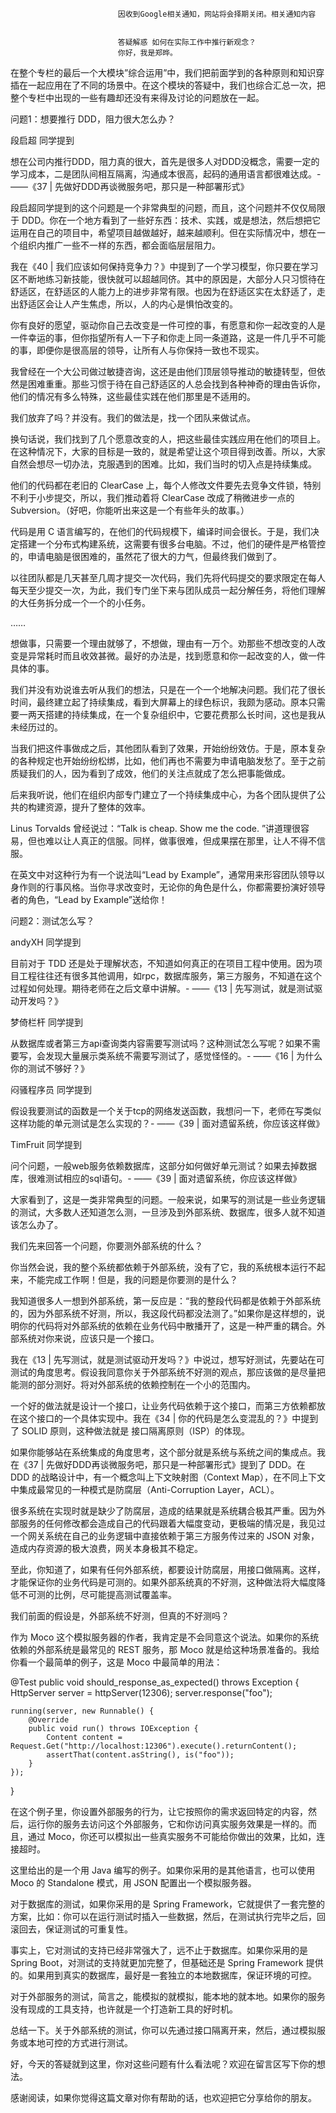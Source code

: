 
                            
                            因收到Google相关通知，网站将会择期关闭。相关通知内容
                            
                            
                            答疑解惑 如何在实际工作中推行新观念？
                            你好，我是郑晔。

在整个专栏的最后一个大模块”综合运用”中，我们把前面学到的各种原则和知识穿插在一起应用在了不同的场景中。在这个模块的答疑中，我们也综合汇总一次，把整个专栏中出现的一些有趣却还没有来得及讨论的问题放在一起。

问题1：想要推行 DDD，阻力很大怎么办？

段启超 同学提到


想在公司内推行DDD，阻力真的很大，首先是很多人对DDD没概念，需要一定的学习成本，二是团队间相互隔离，沟通成本很高，起码的通用语言都很难达成。-
——《37 | 先做好DDD再谈微服务吧，那只是一种部署形式》


段启超同学提到的这个问题是一个非常典型的问题，而且，这个问题并不仅仅局限于 DDD。你在一个地方看到了一些好东西：技术、实践，或是想法，然后想把它运用在自己的项目中，希望项目越做越好，越来越顺利。但在实际情况中，想在一个组织内推广一些不一样的东西，都会面临层层阻力。

我在《40 | 我们应该如何保持竞争力？》中提到了一个学习模型，你只要在学习区不断地练习新技能，很快就可以超越同侪。其中的原因是，大部分人只习惯待在舒适区，在舒适区的人能力上的进步非常有限。也因为在舒适区实在太舒适了，走出舒适区会让人产生焦虑，所以，人的内心是惧怕改变的。

你有良好的愿望，驱动你自己去改变是一件可控的事，有愿意和你一起改变的人是一件幸运的事，但你指望所有人一下子和你走上同一条道路，这是一件几乎不可能的事，即便你是很高层的领导，让所有人与你保持一致也不现实。

我曾经在一个大公司做过敏捷咨询，这还是由他们顶层领导推动的敏捷转型，但依然是困难重重。那些习惯于待在自己舒适区的人总会找到各种神奇的理由告诉你，他们的情况有多么特殊，这些最佳实践在他们那里是不适用的。

我们放弃了吗？并没有。我们的做法是，找一个团队来做试点。

换句话说，我们找到了几个愿意改变的人，把这些最佳实践应用在他们的项目上。在这种情况下，大家的目标是一致的，就是希望让这个项目得到改善。所以，大家自然会想尽一切办法，克服遇到的困难。比如，我们当时的切入点是持续集成。


他们的代码都在老旧的 ClearCase 上，每个人修改文件要先去竞争文件锁，特别不利于小步提交，所以，我们推动着将 ClearCase 改成了稍微进步一点的 Subversion。（好吧，你能听出来这是一个有些年头的故事。）

代码是用 C 语言编写的，在他们的代码规模下，编译时间会很长。于是，我们决定搭建一个分布式构建系统，这需要有很多台电脑。不过，他们的硬件是严格管控的，申请电脑是很困难的，虽然花了很大的力气，但最终我们做到了。

以往团队都是几天甚至几周才提交一次代码，我们先将代码提交的要求限定在每人每天至少提交一次，为此，我们专门坐下来与团队成员一起分解任务，将他们理解的大任务拆分成一个一个的小任务。

……


想做事，只需要一个理由就够了，不想做，理由有一万个。劝那些不想改变的人改变是异常耗时而且收效甚微。最好的办法是，找到愿意和你一起改变的人，做一件具体的事。

我们并没有劝说谁去听从我们的想法，只是在一个一个地解决问题。我们花了很长时间，最终建立起了持续集成，看到大屏幕上的绿色标识，我颇为感动。原本只需要一两天搭建的持续集成，在一个复杂组织中，它要花费那么长时间，这也是我从未经历过的。

当我们把这件事做成之后，其他团队看到了效果，开始纷纷效仿。于是，原本复杂的各种规定也开始纷纷松绑，比如，他们再也不需要为申请电脑发愁了。至于之前质疑我们的人，因为看到了成效，他们的关注点就成了怎么把事能做成。

后来我听说，他们在组织内部专门建立了一个持续集成中心，为各个团队提供了公共的构建资源，提升了整体的效率。

Linus Torvalds 曾经说过：“Talk is cheap. Show me the code. ”讲道理很容易，但也难以让人真正的信服。同样，做事很难，但成果摆在那里，让人不得不信服。

在英文中对这种行为有一个说法叫“Lead by Example”，通常用来形容团队领导以身作则的行事风格。当你寻求改变时，无论你的角色是什么，你都需要扮演好领导者的角色，“Lead by Example”送给你！

问题2：测试怎么写？

andyXH 同学提到


目前对于 TDD 还是处于理解状态，不知道如何真正的在项目工程中使用。因为项目工程往往还有很多其他调用，如rpc，数据库服务，第三方服务，不知道在这个过程如何处理。期待老师在之后文章中讲解。-
——《13 | 先写测试，就是测试驱动开发吗？》


梦倚栏杆 同学提到


从数据库或者第三方api查询类内容需要写测试吗？这种测试怎么写呢？如果不需要写，会发现大量展示类系统不需要写测试了，感觉怪怪的。-
——《16 | 为什么你的测试不够好？》


闷骚程序员 同学提到


假设我要测试的函数是一个关于tcp的网络发送函数，我想问一下，老师在写类似这样功能的单元测试是怎么实现的？-
——《39 | 面对遗留系统，你应该这样做》


TimFruit 同学提到


问个问题，一般web服务依赖数据库，这部分如何做好单元测试？如果去掉数据库，很难测试相应的sql语句。-
——《39 | 面对遗留系统，你应该这样做》


大家看到了，这是一类非常典型的问题。一般来说，如果写的测试是一些业务逻辑的测试，大多数人还知道怎么测，一旦涉及到外部系统、数据库，很多人就不知道该怎么办了。

我们先来回答一个问题，你要测外部系统的什么？

你当然会说，我的整个系统都依赖于外部系统，没有了它，我的系统根本运行不起来，不能完成工作啊！但是，我的问题是你要测的是什么？

我知道很多人一想到外部系统，第一反应是：“我的整段代码都是依赖于外部系统的，因为外部系统不好测，所以，我这段代码都没法测了。”如果你是这样想的，说明你的代码将对外部系统的依赖在业务代码中散播开了，这是一种严重的耦合。外部系统对你来说，应该只是一个接口。

我在《13 | 先写测试，就是测试驱动开发吗？》中说过，想写好测试，先要站在可测试的角度思考。假设我同意你关于外部系统不好测的观点，那应该做的是尽量把能测的部分测好。将对外部系统的依赖控制在一个小的范围内。

一个好的做法就是设计一个接口，让业务代码依赖于这个接口，而第三方依赖都放在这个接口的一个具体实现中。我在《34 | 你的代码是怎么变混乱的？》中提到了 SOLID 原则，这种做法就是 接口隔离原则（ISP）的体现。



如果你能够站在系统集成的角度思考，这个部分就是系统与系统之间的集成点。我在《37 | 先做好DDD再谈微服务吧，那只是一种部署形式》提到了 DDD。在 DDD 的战略设计中，有一个概念叫上下文映射图（Context Map），在不同上下文中集成最常见的一种模式是防腐层（Anti-Corruption Layer，ACL）。



很多系统在实现时就是缺少了防腐层，造成的结果就是系统耦合极其严重。因为外部服务的任何修改都会造成自己的代码跟着大幅度变动，更极端的情况是，我见过一个网关系统在自己的业务逻辑中直接依赖于第三方服务传过来的 JSON 对象，造成内存资源的极大浪费，网关本身极其不稳定。

至此，你知道了，如果有任何外部系统，都要设计防腐层，用接口做隔离。这样，才能保证你的业务代码是可测的。如果外部系统真的不好测，这种做法将大幅度降低不可测的比例，尽可能提高测试覆盖率。

我们前面的假设是，外部系统不好测，但真的不好测吗？

作为 Moco 这个模拟服务器的作者，我肯定是不会同意这个说法。如果你的系统依赖的外部系统是最常见的 REST 服务，那 Moco 就是给这种场景准备的。我给你看一个最简单的例子，这是 Moco 中最简单的用法：


@Test
public void should_response_as_expected() throws Exception {
    HttpServer server = httpServer(12306);
    server.response("foo");

    running(server, new Runnable() {
        @Override
        public void run() throws IOException {
            Content content = Request.Get("http://localhost:12306").execute().returnContent();
            assertThat(content.asString(), is("foo"));
        }
    });
}



在这个例子里，你设置外部服务的行为，让它按照你的需求返回特定的内容，然后，运行你的服务去访问这个外部服务，它和你访问真实服务效果是一样的。而且，通过 Moco，你还可以模拟出一些真实服务不可能给你做出的效果，比如，连接超时。

这里给出的是一个用 Java 编写的例子。如果你采用的是其他语言，也可以使用 Moco 的 Standalone 模式，用 JSON 配置出一个模拟服务器。

对于数据库的测试，如果你采用的是 Spring Framework，它就提供了一套完整的方案，比如：你可以在运行测试时插入一些数据，然后，在测试执行完毕之后，回滚回去，保证测试的可重复性。

事实上，它对测试的支持已经非常强大了，远不止于数据库。如果你采用的是 Spring Boot，对测试的支持就更加完整了，但基础还是 Spring Framework 提供的。如果用到真实的数据库，最好是一套独立的本地数据库，保证环境的可控。

对于外部服务的测试，简言之，能模拟的就模拟，能本地的就本地。如果你的服务没有现成的工具支持，也许就是一个打造新工具的好时机。

总结一下。关于外部系统的测试，你可以先通过接口隔离开来，然后，通过模拟服务或本地可控的方式进行测试。

好，今天的答疑就到这里，你对这些问题有什么看法呢？欢迎在留言区写下你的想法。

感谢阅读，如果你觉得这篇文章对你有帮助的话，也欢迎把它分享给你的朋友。

                        
                        
                            